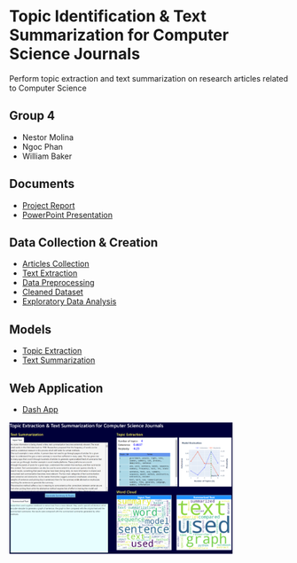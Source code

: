# Topic Identification & Text Summarization for Computer Science Journals

Perform topic extraction and text summarization on research articles related to Computer Science

## Group 4

 - Nestor Molina
 - Ngoc Phan
 - William Baker

## Documents

 - [Project Report](https://github.com/nphan20181/nlp_project/blob/main/documents/Group%204%20-%20Final%20Report.pdf)
 - [PowerPoint Presentation](https://github.com/nphan20181/nlp_project/blob/main/documents/NLP_Project_Powerpoint.pdf)

## Data Collection & Creation

 - [Articles Collection](https://github.com/nphan20181/nlp_project/blob/main/articles_collection.ipynb)
 - [Text Extraction](https://github.com/nphan20181/nlp_project/blob/main/text_extraction.ipynb)
 - [Data Preprocessing](https://github.com/nphan20181/nlp_project/blob/main/data_preprocessing.ipynb)
 - [Cleaned Dataset](https://github.com/nphan20181/nlp_project/blob/main/data/data_cleaned.csv)
 - [Exploratory Data Analysis](https://github.com/nphan20181/nlp_project/blob/main/eda.ipynb)

## Models

 - [Topic Extraction](https://github.com/nphan20181/nlp_project/blob/main/topic_extraction.ipynb)
 - [Text Summarization](https://github.com/nphan20181/nlp_project/blob/main/TextSummarizationFinal.ipynb)

## Web Application

 - [Dash App](https://github.com/nphan20181/nlp_project/blob/main/web_app.ipynb)
 
<img src="https://github.com/nphan20181/nlp_project/blob/main/app_main.png" width="80%" height="80%" />
